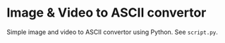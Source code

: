 # Image & Video to ASCII convertor
 Simple image and video to ASCII convertor using Python. See `script.py`. 
